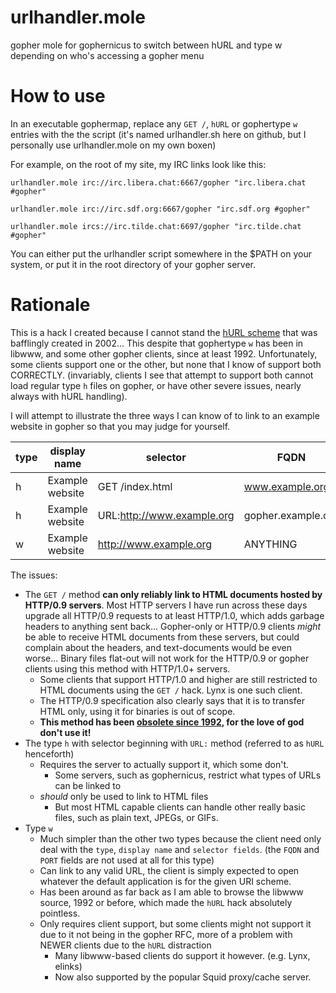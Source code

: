 # urlhandler.mole
gopher mole for gophernicus to switch between hURL and type w depending on who's accessing a gopher menu

# How to use
In an executable gophermap, replace any `GET /`, `hURL` or gophertype `w` entries with the the script (it's named urlhandler.sh here on github, but I personally use urlhandler.mole on my own boxen)

For example, on the root of my site, my IRC links look like this:

`urlhandler.mole irc://irc.libera.chat:6667/gopher "irc.libera.chat #gopher"`

`urlhandler.mole irc://irc.sdf.org:6667/gopher "irc.sdf.org #gopher"`

`urlhandler.mole ircs://irc.tilde.chat:6697/gopher "irc.tilde.chat #gopher"`

You can either put the urlhandler script somewhere in the $PATH on your system, or put it in the root directory of your gopher server.


# Rationale

This is a hack I created because I cannot stand the [hURL scheme](http://gopher.quux.org:70/Archives/Mailing%20Lists/gopher/gopher.2002-02%7C/MBOX-MESSAGE/34) that was bafflingly created in 2002... This despite that gophertype `w` has been in libwww, and some other gopher clients, since at least 1992.
Unfortunately, some clients support one or the other, but none that I know of support both CORRECTLY. (invariably, clients I see that attempt to support both cannot load regular type `h` files on gopher, or have other severe issues, nearly always with hURL handling).

I will attempt to illustrate the three ways I can know of to link to an example website in gopher so that you may judge for yourself.

|type|display name   |selector                  |FQDN              |TCP port|
|----|---------------|--------------------------|------------------|--------|
|h   |Example website|GET /index.html           |www.example.org   |80      |
|h   |Example website|URL:http://www.example.org|gopher.example.org|70      |
|w   |Example website|http://www.example.org    |ANYTHING          |1       |

The issues:
* The `GET /` method **can only reliably link to HTML documents hosted by HTTP/0.9 servers**. Most HTTP servers I have run across these days upgrade all HTTP/0.9 requests to at least HTTP/1.0, which adds garbage headers to anything sent back... Gopher-only or HTTP/0.9 clients *might* be able to receive HTML documents from these servers, but could complain about the headers, and text-documents would be even worse... Binary files flat-out will not work for the HTTP/0.9 or gopher clients using this method with HTTP/1.0+ servers.
  * Some clients that support HTTP/1.0 and higher are still restricted to HTML documents using the `GET /` hack. Lynx is one such client.
  * The HTTP/0.9 specification also clearly says that it is to transfer HTML only, using it for binaries is out of scope.
  * **This method has been [obsolete since 1992](https://math.albany.edu/g/Adm/goph-www.html#1.2), for the love of god don't use it!**
* The type `h` with selector beginning with `URL:` method (referred to as `hURL` henceforth)
  * Requires the server to actually support it, which some don't.
    * Some servers, such as gophernicus, restrict what types of URLs can be linked to
  * _should_ only be used to link to HTML files
    * But most HTML capable clients can handle other really basic files, such as plain text, JPEGs, or GIFs.
* Type `w`
  * Much simpler than the other two types because the client need only deal with the `type`, `display name` and `selector fields`. (the `FQDN` and `PORT` fields are not used at all for this type)
  * Can link to any valid URL, the client is simply expected to open whatever the default application is for the given URI scheme.
  * Has been around as far back as I am able to browse the libwww source, 1992 or before, which made the `hURL` hack absolutely pointless.
  * Only requires client support, but some clients might not support it due to it not being in the gopher RFC, more of a problem with NEWER clients due to the `hURL` distraction
    * Many libwww-based clients do support it however. (e.g. Lynx, elinks)
    * Now also supported by the popular Squid proxy/cache server.
